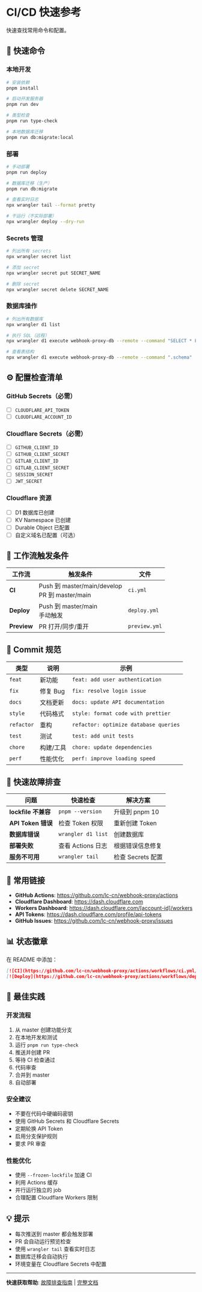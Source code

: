 # CI/CD 快速参考

快速查找常用命令和配置。

## 🚀 快速命令

### 本地开发
```bash
# 安装依赖
pnpm install

# 启动开发服务器
pnpm run dev

# 类型检查
pnpm run type-check

# 本地数据库迁移
pnpm run db:migrate:local
```

### 部署
```bash
# 手动部署
pnpm run deploy

# 数据库迁移（生产）
pnpm run db:migrate

# 查看实时日志
npx wrangler tail --format pretty

# 干运行（不实际部署）
npx wrangler deploy --dry-run
```

### Secrets 管理
```bash
# 列出所有 secrets
npx wrangler secret list

# 添加 secret
npx wrangler secret put SECRET_NAME

# 删除 secret
npx wrangler secret delete SECRET_NAME
```

### 数据库操作
```bash
# 列出所有数据库
npx wrangler d1 list

# 执行 SQL（远程）
npx wrangler d1 execute webhook-proxy-db --remote --command "SELECT * FROM users;"

# 查看表结构
npx wrangler d1 execute webhook-proxy-db --remote --command ".schema"
```

## ⚙️ 配置检查清单

### GitHub Secrets（必需）
- [ ] `CLOUDFLARE_API_TOKEN`
- [ ] `CLOUDFLARE_ACCOUNT_ID`

### Cloudflare Secrets（必需）
- [ ] `GITHUB_CLIENT_ID`
- [ ] `GITHUB_CLIENT_SECRET`
- [ ] `GITLAB_CLIENT_ID`
- [ ] `GITLAB_CLIENT_SECRET`
- [ ] `SESSION_SECRET`
- [ ] `JWT_SECRET`

### Cloudflare 资源
- [ ] D1 数据库已创建
- [ ] KV Namespace 已创建
- [ ] Durable Object 已配置
- [ ] 自定义域名已配置（可选）

## 🔄 工作流触发条件

| 工作流 | 触发条件 | 文件 |
|--------|---------|------|
| **CI** | Push 到 master/main/develop<br/>PR 到 master/main | `ci.yml` |
| **Deploy** | Push 到 master/main<br/>手动触发 | `deploy.yml` |
| **Preview** | PR 打开/同步/重开 | `preview.yml` |

## 📝 Commit 规范

| 类型 | 说明 | 示例 |
|------|------|------|
| `feat` | 新功能 | `feat: add user authentication` |
| `fix` | 修复 Bug | `fix: resolve login issue` |
| `docs` | 文档更新 | `docs: update API documentation` |
| `style` | 代码格式 | `style: format code with prettier` |
| `refactor` | 重构 | `refactor: optimize database queries` |
| `test` | 测试 | `test: add unit tests` |
| `chore` | 构建/工具 | `chore: update dependencies` |
| `perf` | 性能优化 | `perf: improve loading speed` |

## 🐛 快速故障排查

| 问题 | 快速检查 | 解决方案 |
|------|----------|----------|
| **lockfile 不兼容** | `pnpm --version` | 升级到 pnpm 10 |
| **API Token 错误** | 检查 Token 权限 | 重新创建 Token |
| **数据库错误** | `wrangler d1 list` | 创建数据库 |
| **部署失败** | 查看 Actions 日志 | 根据错误信息修复 |
| **服务不可用** | `wrangler tail` | 检查 Secrets 配置 |

## 🔗 常用链接

- **GitHub Actions**: https://github.com/lc-cn/webhook-proxy/actions
- **Cloudflare Dashboard**: https://dash.cloudflare.com
- **Workers Dashboard**: https://dash.cloudflare.com/[account-id]/workers
- **API Tokens**: https://dash.cloudflare.com/profile/api-tokens
- **GitHub Issues**: https://github.com/lc-cn/webhook-proxy/issues

## 📊 状态徽章

在 README 中添加：

```markdown
[![CI](https://github.com/lc-cn/webhook-proxy/actions/workflows/ci.yml/badge.svg)](https://github.com/lc-cn/webhook-proxy/actions/workflows/ci.yml)
[![Deploy](https://github.com/lc-cn/webhook-proxy/actions/workflows/deploy.yml/badge.svg)](https://github.com/lc-cn/webhook-proxy/actions/workflows/deploy.yml)
```

## 🎯 最佳实践

### 开发流程
1. 从 master 创建功能分支
2. 在本地开发和测试
3. 运行 `pnpm run type-check`
4. 推送并创建 PR
5. 等待 CI 检查通过
6. 代码审查
7. 合并到 master
8. 自动部署

### 安全建议
- 不要在代码中硬编码密钥
- 使用 GitHub Secrets 和 Cloudflare Secrets
- 定期轮换 API Token
- 启用分支保护规则
- 要求 PR 审查

### 性能优化
- 使用 `--frozen-lockfile` 加速 CI
- 利用 Actions 缓存
- 并行运行独立的 job
- 合理配置 Cloudflare Workers 限制

## 💡 提示

- 每次推送到 master 都会触发部署
- PR 会自动运行预览检查
- 使用 `wrangler tail` 查看实时日志
- 数据库迁移会自动执行
- 环境变量在 Cloudflare Secrets 中配置

---

**快速获取帮助**: [故障排查指南](TROUBLESHOOTING.md) | [完整文档](CI_CD_SETUP.md)


